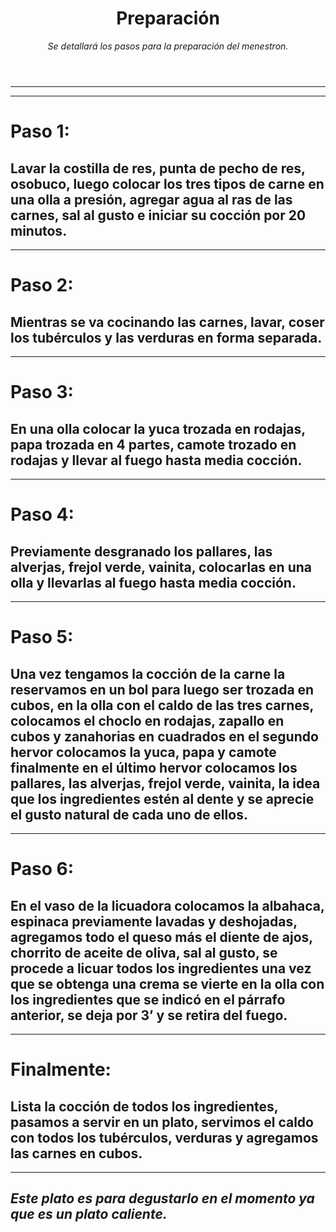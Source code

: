 <header>

# Preparación

_Se detallará los pasos para la preparación del menestron._

</header>

---
---
# Paso 1:
Lavar la costilla de res, punta de pecho de res, osobuco, luego colocar los tres tipos de carne en una olla a presión, agregar agua al ras de las carnes, sal al gusto e iniciar su cocción por 20 minutos.
---
---
# Paso 2:
Mientras se va cocinando las carnes, lavar, coser los tubérculos y las verduras en forma separada.
---
---
# Paso 3:
En una olla colocar la yuca trozada en rodajas, papa trozada en 4 partes, camote trozado en rodajas y llevar al fuego hasta media cocción.
---
---
# Paso 4:
Previamente desgranado los pallares, las alverjas, frejol verde, vainita, colocarlas en una olla y llevarlas al fuego hasta media cocción.
---
---
# Paso 5:
Una vez tengamos la cocción de la carne la reservamos en un bol para luego ser trozada en cubos, en la olla con el caldo de las tres carnes, colocamos el choclo en rodajas, zapallo en cubos y zanahorias en cuadrados en el segundo hervor colocamos la yuca, papa y camote finalmente en el último hervor colocamos los pallares, las alverjas, frejol verde, vainita, la idea que los ingredientes estén al dente y se aprecie el gusto natural de cada uno de ellos.
---
---
# Paso 6:
En el vaso de la licuadora colocamos la albahaca, espinaca previamente lavadas y deshojadas, agregamos todo el queso más el diente de ajos, chorrito de aceite de oliva, sal al gusto, se procede a licuar todos los ingredientes una vez que se obtenga una crema se vierte en la olla con los ingredientes que se indicó en el párrafo anterior, se deja por 3’ y se retira del fuego.
---
---
# Finalmente:
Lista la cocción de todos los ingredientes, pasamos a servir en un plato, servimos el caldo con todos los tubérculos, verduras y agregamos las carnes en cubos.
---
---
_Este plato es para degustarlo en el momento ya que es un plato caliente._
---
